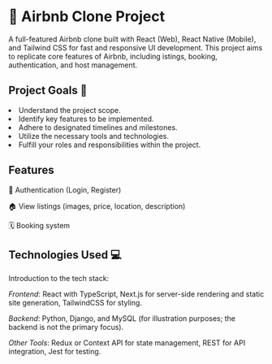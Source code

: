# 🏡 Airbnb Clone Project

A full-featured Airbnb clone built with React (Web), React Native (Mobile), and Tailwind CSS for fast and responsive UI development. 
This project aims to replicate core features of Airbnb, including istings, booking, authentication, and host management.


## Project Goals 🎯

<li> Understand the project scope.</li>
<li>Identify key features to be implemented.</li>
<li>Adhere to designated timelines and milestones.</li>
<li>Utilize the necessary tools and technologies.</li>
<li>Fulfill your roles and responsibilities within the project.</li>

## Features

🔐 Authentication (Login, Register)

🏠 View listings (images, price, location, description)

🗓️ Booking system

## Technologies Used 💻

Introduction to the tech stack:

*Frontend*: React with TypeScript, Next.js for server-side rendering and static site generation, TailwindCSS for styling.

*Backend*: Python, Django, and MySQL (for illustration purposes; the backend is not the primary focus).

*Other Tools*: Redux or Context API for state management, REST for API integration, Jest for testing.
